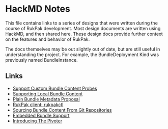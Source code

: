 # HackMD Notes

This file contains links to a series of designs that were written during the course of RukPak development. Most design
documents are written using HackMD, and then shared here. These design docs provide further context on the features and
behavior of RukPak.

The docs themselves may be out slightly out of date, but are still useful in understanding the project. For example, the
BundleDeployment Kind was previously named BundleInstance.

## Links

* [Support Custom Bundle Content Probes](https://hackmd.io/lUnrQHaKTsCLZ6j3Q52hSQ)
* [Supporting Local Bundle Content](https://hackmd.io/pChFoobdQNOW911zRK6L6Q)
* [Plain Bundle Metadata Proposal](https://hackmd.io/Tk6uXGZ2SKqreteOUAF-NA)
* [RukPak client: rukpakctl](https://hackmd.io/AJ8ygfzbTrmXv_CIiUCPtQ)
* [Sourcing Bundle Content From Git Repositories](https://hackmd.io/TUJIB1tXRSqZzqc_tk76lg)
* [Embedded Bundle Support](https://hackmd.io/HNWfNUbqTUGAW5VRMcc40w)
* [Introducing The Pivoter](https://hackmd.io/aEgk-7wfTBKhjHzYryRBGQ)